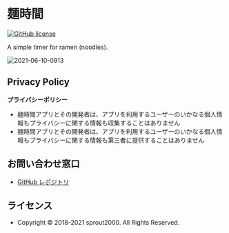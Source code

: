 # 麺時間

[![GitHub license](https://img.shields.io/github/license/sprout2000/menjikan)](https://github.com/sprout2000/menjikan/blob/master/LICENSE.txt)

A simple timer for ramen (noodles).

![2021-06-10-0913](https://user-images.githubusercontent.com/52094761/121445318-2ec36200-c9cc-11eb-9d37-24e6ae00aa92.png)

## Privacy Policy

**プライバシーポリシー**

- 麺時間アプリとその開発者は、アプリを利用するユーザーのいかなる個人情報もプライバシーに関する情報も収集することはありません
- 麺時間アプリとその開発者は、アプリを利用するユーザーのいかなる個人情報もプライバシーに関する情報も第三者に提供することはありません

## お問い合わせ窓口

- [GitHub レポジトリ](https://github.com/sprout2000/menjikan/issues)

## ライセンス

- Copyright © 2018-2021 sprout2000. All Rights Reserved.
